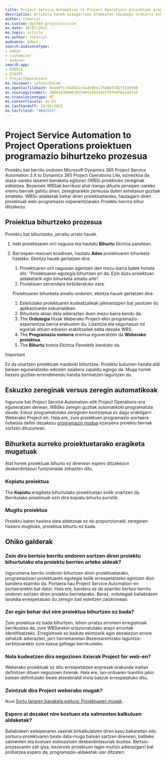 ```yaml
---
title: Project Service Automation to Project Operations proiektuen programazio bihurtzeko prozesua
description: Artikulu honek ezaugarrien aldaketen ikuspegi orokorra eskaintzen du Microsoft Dynamics 365 Project Service Automation to Dynamics 365 Project Operations.
author: ruhercul
ms.custom: dyn365-projectservice
ms.date: 10/07/2022
ms.topic: article
ms.author: ruhercul
audience: Admin
search.audienceType:
- admin
- customizer
- enduser
search.app:
- D365CE
- D365PS
- ProjectOperations
ms.reviewer: johnmichalak
ms.openlocfilehash: 84a40fcc9a8561c4ade0be175b08f701f3196508
ms.sourcegitcommit: 28004d38800782540fa5642d41f8fe0f6e2d9fa5
ms.translationtype: MT
ms.contentlocale: eu-ES
ms.lasthandoff: 10/08/2022
ms.locfileid: "9642553"
---
```

# <a name="project-service-automation-to-project-operations-project-scheduling-conversion-process"></a>Project Service Automation to Project Operations proiektuen programazio bihurtzeko prozesua

Proiektu bat berritu ondoren Microsoft Dynamics 365 Project Service Automation 3.X to Dynamics 365 Project Operations Lite, ezinezkoa da ataza-sareko lanaren banaketa egituran (WBS) proiektuko zereginak editatzea. Bezeroek WBSak berrikusi ahal izango dituzte jarraipen-sareko eremu berriak gehitu diren, zereginarekin zerikusia duten xehetasun guztiak emateko. WBSn aldaketak behar diren proiektuetarako, hautagarri diren proiektuak web-programazio esperientziarako Proiektu berrira bihur ditzakezu.

## <a name="project-conversion-process"></a>Proiektua bihurtzeko prozesua

Proiektu bat bihurtzeko, jarraitu urrats hauek.

1. Ireki proiektuaren orri nagusia eta hautatu **Bihurtu** Ekintza panelean.
1. Berrespen-mezuen koadroan, hautatu **Ados** proiektuaren bihurketa hasteko. Ekintza hauek gertatzen dira:

    1. Proiektuaren orri nagusian agertzen den mezu-barra batek honela dio: "Proiektuaren egutegia bihurtzen ari da. Ezin duzu proiektuan aldaketarik egin bihurketa amaitu arte".
    1. Proiektuen zerrendara birbideratuko zara.

    Proiektuaren bihurketa amaitu ondoren, ekintza hauek gertatzen dira:

    1. Esleitutako proiektuaren kudeatzaileak jakinarazpen bat jasotzen du aplikazioaren eskuinaldean.
    1. Bihurketa abian dela adierazten duen mezu-barra kendu da.
    1. The **Ordutegia** fitxak Weberako Project-ekin programazio esperientzia berria erakusten du. Lizentzia eta segurtasun rol egokiak dituen edozein erabiltzailek edita dezake WBS.
    1. The **Programazio motorra** eremua eguneratzen da **Weberako proiektua**.
    1. The **Bihurtu** botoia Ekintza Paneletik kenduko da.

> [!IMPORTANT]
> Ez da onartzen proiektuak masiboki bihurtzea. Proiektu bolumen handia aldi berean eguneratzeko edozein saiakera zapaldu egingo da. Muga honek bezero guztien errendimendu handia bermatzen laguntzen du.

## <a name="manual-tasks-vs-automatic-tasks"></a>Eskuzko zereginak versus zeregin automatikoak

Ingurune bat Project Service Automation-etik Project Operations-era eguneratzen denean, WBSko zeregin guztiak automatikoki programatuta daude. Eskuz programatutako zereginen kontzeptua ez dago erabilgarri Weberako Project-en. Hala ere, zure proiektuen programazio-portaera hobetsia defini dezakezu [programazio modua](/project-management/scheduling-modes.md) ezarpena proiektu berriak sortzen dituzunean.

## <a name="restricted-operations-for-pre-conversion-projects"></a>Bihurketa aurreko proiektuetarako eragiketa mugatuak

Atal honek proiektuak bihurtu ez direnean espero ditzakezun desberdintasun funtzionalak zehazten ditu.

### <a name="copy-project"></a>Kopiatu proiektua

The **Kopiatu** eragiketa bihurtutako proiektuetan soilik onartzen da. Berritutako proiektuak ezin dira kopiatu bihurtu aurretik.

### <a name="move-project"></a>Mugitu proiektua

Proiektu baten hasiera data aldatzeak ez du proportzionalki zereginen hasiera mugituko, proiektua bihurtu ez bada.

## <a name="frequently-asked-questions"></a>Ohiko galderak

### <a name="what-are-the-differences-between-converted-projects-and-new-projects-that-are-created-after-the-upgrade-has-been-completed"></a>Zein dira bertsio berritu ondoren sortzen diren proiektu bihurtutako eta proiektu berrien arteko aldeak?

Ingurumena berritu ondoren bihurtzen diren proiektuetarako, programazioari proiektuaren egutegia soilik errespetatzeko agintzen dion bandera ezarriko da. Portaera hau Project Service Automation-en portaerarekin bat dator. Hala ere, bandera ez da ezarriko bertsio berritu ondoren sortzen diren proiektu berrietarako. Beraz, ordutegiak baliabideen lanaldia errespetatuko du zeregin bati esleitzen zaizkionean.

### <a name="what-should-i-do-if-my-project-fails-to-be-converted"></a>Zer egin behar dut nire proiektua bihurtzen ez bada?

Zure proiektua ez bada bihurtzen, lehen urratsa erroreen erregistroak berrikustea da, zure WBSarekin erlazionatutako arazo arruntak identifikatzeko. Erregistroek ez badute ekintzarik egin dezakezun errore zehatzik adierazten, jarri harremanetan Bezeroarentzako laguntza-zerbitzuarekin zure kasua gehiago berrikusteko.

### <a name="how-are-business-closures-handled-in-project-for-the-web"></a>Nola kudeatzen dira negozioen itxierak Project for web-en?

Weberako proiektuak ez ditu errespetatzen enpresak erakunde mailan definitzen dituen negozioen itxierak. Hala ere, lan-orduaren txantiloi jakin batean definitutako beste atsedenaldi mota batzuk errespetatuko ditu.

### <a name="what-are-the-limitations-of-project-for-the-web"></a>Zeintzuk dira Project weberako mugak?

Ikusi [Sortu lanaren banaketa egitura: Proiektuaren mugak](/project-management/create-wbs#project-limitations.md).

### <a name="can-i-expect-changes-to-my-cost-and-sales-estimates"></a>Espero al dezaket nire kostuen eta salmenten kalkuluen aldaketak?

Baliabideen esleipenaren sestrak birkalkulatzen diren kasu bakanetan edo sorburu-proiektuaren beste data-muga batean sartzen direnean, baliteke salmenten eta kostuen estimazioen desberdintasunak ikustea. Bertsio-prozesuaren zati gisa, bezeroek proiektuen lagin-multzo adierazgarri bat probatzea espero da, programazio-aldaketak uler ditzaten.
